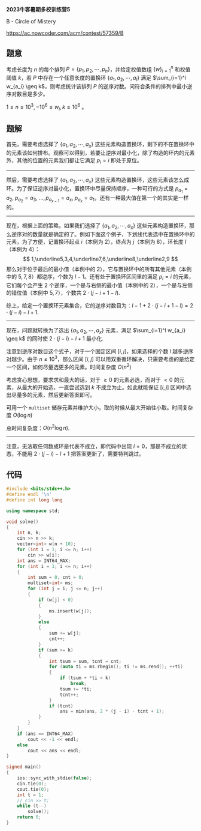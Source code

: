 **2023牛客暑期多校训练营5**

B - Circle of Mistery

https://ac.nowcoder.com/acm/contest/57359/B

<!--more-->

## 题意

考虑长度为 $n$ 的每个排列 $P=\left\{p_1, p_2, \cdots, p_n\right\}$，并给定权值数组 $\{w\}_{i=1}^n$ 和权值阈值 $k$，若 $P$ 中存在一个任意长度的置换环 $\left\{a_1, a_2, \cdots, a_l\right\}$ 满足 $\sum_{i=1}^l w_{a_i} \geq k$，则考虑统计该排列 $P$ 的逆序对数。问符合条件的排列中最小逆序对数目是多少。 

$1 \leq n \leq 10^3,-10^6 \leq w_i, k \leq 10^6$ 。

## 题解

首先，需要考虑选择了 $\left\{a_1, a_2, \cdots, a_x\right\}$ 这些元素构造置换环，剩下的不在置换环中的元素该如何排布。观察可以得到，若要让逆序对最小化，除了构造的环内的元素外，其他的位置的元素我们都让它满足 $p_i=i$ 即处于原位。

------

然后，需要考虑选择了 $\left\{a_1, a_2, \cdots, a_x\right\}$ 这些元素构造置换环，这些元素该怎么成环。为了保证逆序对最小化，置换环中尽量保持顺序，一种可行的方式是  $p_{a_1}=a_{2},\;p_{a_2}=a_3,\;\dots,p_{a_{x-1}}=a_x,\;p_{a_x}=a_1$，还有一种最大值在第一个的其实是一样的。

------

现在，根据上面的策略，如果我们选择了 $\left\{a_1, a_2, \cdots, a_x\right\}$ 这些元素构造置换环，那么逆序对的数量就是确定的了。例如下面这个例子，下划线代表选中在置换环中的元素，为了方便，记置换环起点 $i$（本例为 $2$），终点为 $j$（本例为 $8$），环长度 $l$（本例为 $4$）：
$$
1,\underline5,3,4,\underline7,6,\underline8,\underline2,9
$$
那么对于位于最后的最小值（本例中的 $2$），它与置换环中的所有其他元素（本例中的 $5,7,8$）都逆序，个数为 $l-1$。还有处于置换环区间里的满足 $p_i=i$ 的元素，它们每个会产生 $2$ 个逆序，一个是与右侧的最小值（本例中的 $2$），一个是与左侧的错位值（本例中 $5,7$），个数共 $2\cdot(j-i+1-l)$.

综上，给定一个置换环元素集合，它的逆序对数目为：$l-1+2\cdot(j-i+1-l)=2\cdot(j-i)-l+1$.

------

现在，问题就转换为了选出 $\left\{a_1, a_2, \cdots, a_x\right\}$ 元素，满足 $\sum_{i=1}^l w_{a_i} \geq k$ 的同时使 $2\cdot(j-i)-l+1$ 最小化.

注意到逆序对数目这个式子，对于一个固定区间 $[i,j]$，如果选择的个数 $l$ 越多逆序对越少。由于 $n\leq 10^3$，那么区间 $[i,j]$ 可以用双重循环解决，只需要考虑的是给定一个区间，如何尽量选更多的元素。时间复杂度 $O(n^2)$

考虑贪心思想，要求求和最大的话，对于 $\geq0$ 的元素必选，而对于 $<0$ 的元素，从最大的开始选，一直尝试选到 $k$ 不成立为止。如此就能保证 $[i,j]$ 区间中选出尽量多的元素，然后更新答案即可。

可用一个 `multiset` 储存元素并维护大小，取的时候从最大开始往小取。时间复杂度 $O(\log n)$

总时间复杂度：$O(n^2\log n)$.

-----

注意，无法取任何数成环是代表不成立，即代码中出现 $l=0$，那是不成立的状态，不能用 $2\cdot(j-i)-l+1$ 把答案更新了，需要特判跳过。

## 代码

```cpp
#include <bits/stdc++.h>
#define endl '\n'
#define int long long

using namespace std;

void solve()
{
    int n, k;
    cin >> n >> k;
    vector<int> w(n + 10);
    for (int i = 1; i <= n; i++)
        cin >> w[i];
    int ans = INT64_MAX;
    for (int i = 1; i <= n; i++)
    {
        int sum = 0, cnt = 0;
        multiset<int> ms;
        for (int j = i; j <= n; j++)
        {
            if (w[j] < 0)
            {
                ms.insert(w[j]);
            }
            else
            {
                sum += w[j];
                cnt++;
            }
            if (sum >= k)
            {
                int tsum = sum, tcnt = cnt;
                for (auto ti = ms.rbegin(); ti != ms.rend(); ++ti)
                {
                    if (tsum + *ti < k)
                        break;
                    tsum += *ti;
                    tcnt++;
                }
                if (tcnt)
                    ans = min(ans, 2 * (j - i) - tcnt + 1);
            }
        }
    }
    if (ans == INT64_MAX)
        cout << -1 << endl;
    else
        cout << ans << endl;
}

signed main()
{
    ios::sync_with_stdio(false);
    cin.tie(0);
    cout.tie(0);
    int t = 1;
    // cin >> t;
    while (t--)
        solve();
    return 0;
}
```

